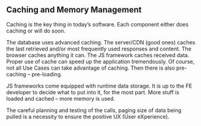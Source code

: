 ## Caching and Memory Management

Caching is the key thing in today’s software. Each component either does caching
or will do soon.

The database uses advanced caching. The server/CDN (good ones) caches the last
retrieved and/or most frequently used responses and content. The browser caches
anything it can. The JS framework caches received data. Proper use of cache can
speed up the application tremendously. Of course, not all Use Cases can take
advantage of caching. Then there is also pre-caching – pre-loading.

JS frameworks come equipped with runtime data storage. It is up to the FE
developer to decide what to put into it, for the most part. More stuff is loaded
and cached – more memory is used.

The careful planning and testing of the calls, paging size of data being pulled
is a necessity to ensure the positive UX (User eXperience).

